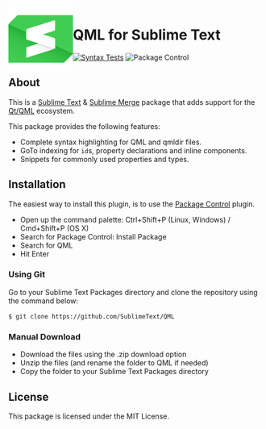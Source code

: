 <img src="logo.svg" alt="logo" align="left" width="128px"/>

# QML for Sublime Text


[![Syntax Tests](https://github.com/SublimeText/QML/actions/workflows/syntax.yml/badge.svg?branch=master)](https://github.com/SublimeText/QML/actions/workflows/syntax.yml)
![Package Control](https://img.shields.io/packagecontrol/dm/QML)

## About

This is a [Sublime Text](https://www.sublimetext.com/) & [Sublime Merge](https://www.sublimemerge.com/) package that adds support for the [Qt/QML](https://en.wikipedia.org/wiki/QML) ecosystem.

This package provides the following features:

 - Complete syntax highlighting for QML and qmldir files.
 - GoTo indexing for `id`s, property declarations and inline components.
 - Snippets for commonly used properties and types.

## Installation

The easiest way to install this plugin, is to use the [Package Control](https://packagecontrol.io/) plugin.

 - Open up the command palette: Ctrl+Shift+P (Linux, Windows) / Cmd+Shift+P (OS X)
 - Search for Package Control: Install Package
 - Search for QML
 - Hit Enter

### Using Git

Go to your Sublime Text Packages directory and clone the repository using the command below:

    $ git clone https://github.com/SublimeText/QML

### Manual Download

 - Download the files using the .zip download option
 - Unzip the files (and rename the folder to QML if needed)
 - Copy the folder to your Sublime Text Packages directory

## License

This package is licensed under the MIT License.
